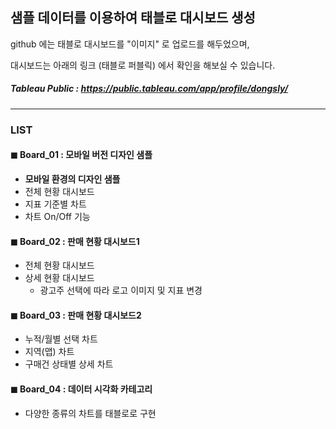 ## 샘플 데이터를 이용하여 태블로 대시보드 생성


github 에는 태블로 대시보드를 "이미지" 로 업로드를 해두었으며,

대시보드는 아래의 링크 (태블로 퍼블릭) 에서 확인을 해보실 수 있습니다.
##### Tableau Public : https://public.tableau.com/app/profile/dongsly/
---
### LIST
#### ◼ Board_01 : 모바일 버전 디자인 샘플
* **모바일 환경의 디자인 샘플**
* 전체 현황 대시보드
* 지표 기준별 차트
* 차트 On/Off 기능
#### ◼ Board_02 : 판매 현황 대시보드1
* 전체 현황 대시보드
* 상세 현황 대시보드
  - 광고주 선택에 따라 로고 이미지 및 지표 변경
#### ◼ Board_03 : 판매 현황 대시보드2
* 누적/월별 선택 차트
* 지역(맵) 차트
* 구매건 상태별 상세 차트
#### ◼ Board_04 : 데이터 시각화 카테고리
* 다양한 종류의 차트를 태블로로 구현
